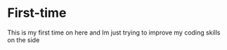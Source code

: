 # First-time
This is my first time on here and Im just trying to improve my coding skills on the side
